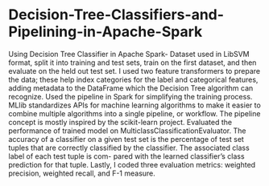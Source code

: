# Decision-Tree-Classifiers-and-Pipelining-in-Apache-Spark
Using Decision Tree Classifier in Apache Spark-   Dataset used in LibSVM format, split it into training and test sets, train on the first dataset, and then evaluate on the held out test set. I used two feature transformers to prepare the data; these help index categories for the label and categorical features, adding metadata to the DataFrame which the Decision Tree algorithm can recognize.  Used the pipeline in Spark for simplifying the training process. MLlib standardizes APIs for machine learning algorithms to make it easier to combine multiple algorithms into a single pipeline, or workflow. The pipeline concept is mostly inspired by the scikit-learn project.  Evaluated the performance of trained model on MulticlassClassificationEvaluator. The accuracy of a classifier on a given test set is the percentage of test set tuples that are correctly classified by the classifier. The associated class label of each test tuple is com- pared with the learned classifier’s class prediction for that tuple.  Lastly, I coded three evaluation metrics: weighted precision, weighted recall, and F-1 measure. 
